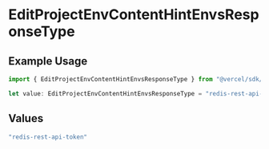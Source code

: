 # EditProjectEnvContentHintEnvsResponseType

## Example Usage

```typescript
import { EditProjectEnvContentHintEnvsResponseType } from "@vercel/sdk/models/operations/editprojectenv.js";

let value: EditProjectEnvContentHintEnvsResponseType = "redis-rest-api-token";
```

## Values

```typescript
"redis-rest-api-token"
```